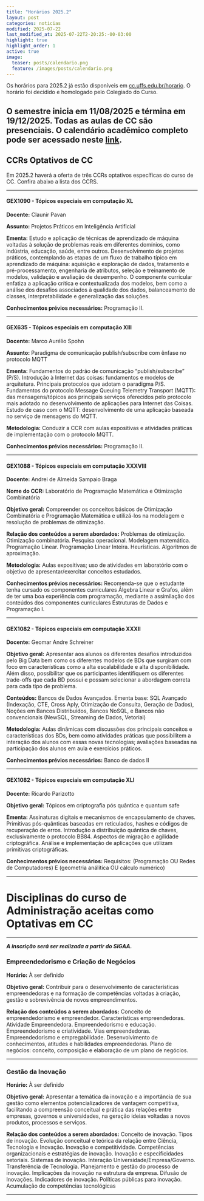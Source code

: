 ```yaml
---
title: "Horários 2025.2"
layout: post
categories: noticias
modified: 2025-07-22
last_modified_at: 2025-07-22T2-20:25:-00-03:00
highlight: true
highlight_order: 1
active: true
image:
  teaser: posts/calendario.png
  feature: /images/posts/calendario.png
---
```


Os horários para 2025.2 já estão disponíveis em [cc.uffs.edu.br/horario](https://cc.uffs.edu.br/horario/). O horário foi decidido e homologado pelo Colegiado do Curso.

## O semestre inicia em 11/08/2025 e términa em 19/12/2025. **Todas as aulas de CC são presenciais**. O calendário acadêmico completo pode ser acessado neste [link](https://www.uffs.edu.br/UFFS/atos-normativos/portaria/gr/2024-3805).

## CCRs Optativos de CC

Em 2025.2 haverá a oferta de três CCRs optativos específicas do curso de CC. Confira abaixo a lista dos CCRS.

---

#### GEX1090 - Tópicos especiais em computação XL

**Docente:** Claunir Pavan

**Assunto:** Projetos Práticos em Inteligência Artificial

**Ementa:** Estudo e aplicação de técnicas de aprendizado de máquina voltadas à solução de problemas reais em diferentes domínios, como indústria, educação, saúde, entre outros. Desenvolvimento de projetos práticos, contemplando as etapas de um fluxo de trabalho típico em aprendizado de máquina: aquisição e exploração de dados, tratamento e pré-processamento, engenharia de atributos, seleção e treinamento de modelos, validação e avaliação de desempenho. O componente curricular enfatiza a aplicação crítica e contextualizada dos modelos, bem como a análise dos desafios associados à qualidade dos dados, balanceamento de classes, interpretabilidade e generalização das soluções.

**Conhecimentos prévios necessários:** Programação II.

---

#### GEX635 - Tópicos especiais em computação XIII

**Docente:** Marco Aurélio Spohn

**Assunto:** Paradigma de comunicação publish/subscribe com ênfase no protocolo MQTT

**Ementa:** Fundamentos do padrão de comunicação “publish/subscribe” (P/S). Introdução à Internet das coisas: fundamentos e modelos de arquitetura. Principais protocolos que adotam o paradigma P/S. Fundamentos do protocolo Message Queuing Telemetry Transport (MQTT): das mensagens/tópicos aos principais serviços oferecidos pelo protocolo mais adotado no desenvolvimento de aplicações para Internet das Coisas. Estudo de caso com o MQTT: desenvolvimento de uma aplicação baseada no serviço de mensagens do MQTT.

**Metodologia:** Conduzir a CCR com aulas expositivas e atividades práticas de implementação com o protocolo MQTT.

**Conhecimentos prévios necessários:** Programação II.

---

#### GEX1088 - Tópicos especiais em computação XXXVIII

**Docente:** Andrei de Almeida Sampaio Braga

**Nome do CCR:** Laboratório de Programação Matemática e Otimização Combinatória

**Objetivo geral:** Compreender os conceitos básicos de Otimização Combinatória e Programação Matemática e utilizá-los na modelagem e resolução de problemas de otimização.

**Relação dos conteúdos a serem abordados:** Problemas de otimização. Otimização combinatória. Pesquisa operacional. Modelagem matemática. Programação Linear. Programação Linear Inteira. Heurísticas. Algoritmos de aproximação.

**Metodologia:** Aulas expositivas; uso de atividades em laboratório com o objetivo de apresentar/exercitar conceitos estudados.

**Conhecimentos prévios necessários:** Recomenda-se que o estudante tenha cursado os componentes curriculares Álgebra Linear e Grafos, além de ter uma boa experiência com programação, mediante a assimilação dos conteúdos dos componentes curriculares Estruturas de Dados e Programação I.

---

#### GEX1082 - Tópicos especiais em computação XXXII

**Docente:** Geomar Andre Schreiner

**Objetivo geral:** Apresentar aos alunos os diferentes desafios introduzidos pelo Big Data bem como os diferentes modelos de BDs que surgiram com foco em características como a alta escalabilidade e alta disponibilidade. Além disso, possibilitar que os participantes identifiquem os diferentes trade-offs que cada BD possui e possam selecionar a abordagem correta para cada tipo de problema.

**Conteúdos:** Bancos de Dados Avançados. Ementa base: SQL Avançado (Indexação, CTE, Cross Aply, Otimização de Consulta, Geração de Dados), Noções em Bancos Distribuídos, Bancos NoSQL, e Bancos não convencionais (NewSQL, Streaming de Dados, Vetorial)

**Metodologia:** Aulas dinâmicas com discussões dos principais conceitos e características dos BDs, bem como atividades práticas que possibilitem a interação dos alunos com essas novas tecnologias; avaliações baseadas na participação dos alunos em aula e exercícios práticos.

**Conhecimentos prévios necessários:** Banco de dados II

---

#### GEX1082 - Tópicos especiais em computação XLI

**Docente:** Ricardo Parizotto

**Objetivo geral:** Tópicos em criptografia pós quântica e quantum safe

**Ementa:** Assinaturas digitais e mecanismos de encapsulamento de chaves. Primitivas pós-quânticas baseadas em reticulados, hashes e códigos de recuperação de erros. Introdução a distribuição quântica de chaves, exclusivamente o protocolo BB84. Aspectos de migração e agilidade criptográfica. Análise e implementação de aplicações que utilizam primitivas criptográficas.

**Conhecimentos prévios necessários:** Requisitos: (Programação OU Redes de Computadores) E (geometria análitica OU cálculo numérico)

---

# Disciplinas do curso de Administração aceitas como Optativas em CC

---

**_A inscrição será ser realizada a partir do SIGAA._**

### Empreendedorismo e Criação de Negócios

**Horário:** À ser definido

**Objetivo geral:** Contribuir para o desenvolvimento de características empreendedoras e na formação de competências voltadas à criação, gestão e sobrevivência de novos empreendimentos.

**Relação dos conteúdos a serem abordados:** Conceito de empreendedorismo e empreendedor. Características empreendedoras. Atividade Empreendedora. Empreendedorismo e educação. Empreendedorismo e criatividade. Vias empreendedoras. Empreendedorismo e empregabilidade. Desenvolvimento de conhecimentos, atitudes e habilidades empreendedoras. Plano de negócios: conceito, composição e elaboração de um plano de negócios.

---

### Gestão da Inovação

**Horário:** À ser definido

**Objetivo geral:** Apresentar a temática da inovação e a importância de sua gestão como elementos potencializadores de vantagem competitiva, facilitando a compreensão conceitual e prática das relações entre empresas, governos e universidades, na geração ideias voltadas a novos produtos, processos e serviços.

**Relação dos conteúdos a serem abordados:** Conceito de inovação. Tipos de inovação. Evolução conceitual e teórica da relação entre Ciência, Tecnologia e Inovação. Inovação e competitividade. Competências organizacionais e estratégias de inovação. Inovação e especificidades setoriais. Sistemas de inovação. Interação Universidade/Empresa/Governo. Transferência de Tecnologia. Planejamento e gestão do processo de inovação. Implicações da inovação na estrutura da empresa. Difusão de Inovações. Indicadores de inovação. Políticas públicas para inovação. Acumulação de competências tecnológicas

---
